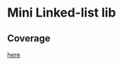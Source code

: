 # Mini Linked-list lib

## Coverage
[here](https://jgreclevrai.github.io/mini_linked_list/coverage-html/)